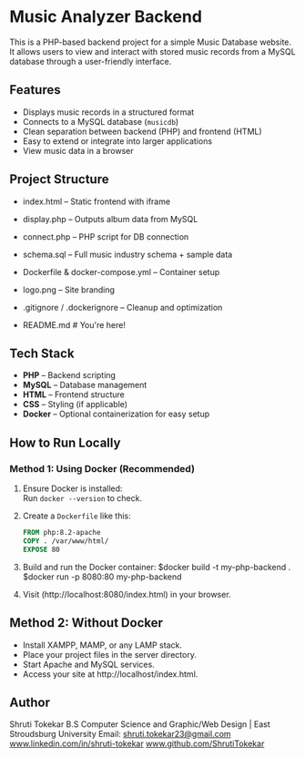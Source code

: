 #  Music Analyzer Backend

This is a PHP-based backend project for a simple Music Database website. It allows users to view and interact with stored music records from a MySQL database through a user-friendly interface.

## Features

- Displays music records in a structured format
- Connects to a MySQL database (`musicdb`)
- Clean separation between backend (PHP) and frontend (HTML)
- Easy to extend or integrate into larger applications
- View music data in a browser


 ## Project Structure

- index.html – Static frontend with iframe

- display.php – Outputs album data from MySQL

- connect.php – PHP script for DB connection

- schema.sql – Full music industry schema + sample data

- Dockerfile & docker-compose.yml – Container setup

- logo.png – Site branding

- .gitignore / .dockerignore – Cleanup and optimization

- README.md # You're here!

## Tech Stack
- **PHP** – Backend scripting
- **MySQL** – Database management
- **HTML** – Frontend structure
- **CSS** – Styling (if applicable)
- **Docker** – Optional containerization for easy setup

## How to Run Locally

### Method 1: Using Docker (Recommended)

1. Ensure Docker is installed:  
   Run `docker --version` to check.

2. Create a `Dockerfile` like this:

   ```Dockerfile
   FROM php:8.2-apache
   COPY . /var/www/html/
   EXPOSE 80
3. Build and run the Docker container:
  $docker build -t my-php-backend .
  $docker run -p 8080:80 my-php-backend

5. Visit (http://localhost:8080/index.html) in your browser.

## Method 2: Without Docker
  - Install XAMPP, MAMP, or any LAMP stack.
  - Place your project files in the server directory.
  - Start Apache and MySQL services.
  - Access your site at http://localhost/index.html.

## Author
Shruti Tokekar
B.S Computer Science and Graphic/Web Design | East Stroudsburg University
Email: shruti.tokekar23@gmail.com
www.linkedin.com/in/shruti-tokekar
www.github.com/ShrutiTokekar


